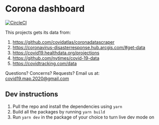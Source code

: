 # Corona dashboard

[![CircleCI](https://circleci.com/gh/kadhirvelm/corona.svg?style=svg)](https://circleci.com/gh/kadhirvelm/corona)

This projects gets its data from:
1. https://github.com/covidatlas/coronadatascraper
2. https://coronavirus-disasterresponse.hub.arcgis.com/#get-data
3. https://covid19.healthdata.org/projections
4. https://github.com/nytimes/covid-19-data
5. https://covidtracking.com/data

Questions? Concerns? Requests?
Email us at: covid19.map.2020@gmail.com

## Dev instructions
1. Pull the repo and install the dependencies using `yarn`
2. Build all the packages by running `yarn build`
3. Run `yarn dev` in the package of your choice to turn live dev mode on
